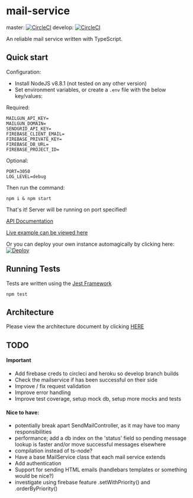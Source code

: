 # mail-service

master: [![CircleCI](https://circleci.com/gh/nmors/mail-service/tree/master.svg?style=svg)](https://circleci.com/gh/nmors/mail-service/tree/master)
develop: [![CircleCI](https://circleci.com/gh/nmors/mail-service/tree/develop.svg?style=svg)](https://circleci.com/gh/nmors/mail-service/tree/develop)

An reliable mail service written with TypeScript.


## Quick start

Configuration:
 - Install NodeJS v8.8.1 (not tested on any other version)
 - Set environment variables, or create a `.env` file with the below key/values:

Required:
```
MAILGUN_API_KEY=
MAILGUN_DOMAIN=
SENDGRID_API_KEY=
FIREBASE_CLIENT_EMAIL=
FIREBASE_PRIVATE_KEY=
FIREBASE_DB_URL=
FIREBASE_PROJECT_ID=
```

Optional:
```
PORT=3050
LOG_LEVEL=debug
```

Then run the command:

```
npm i & npm start
```
That's it! Server will be running on port specified!

[API Documentation](https://morsmail.herokuapp.com/docs])

[Live example can be viewed here](https://morsmail.herokuapp.com])

Or you can deploy your own instance automagically by clicking here: [![Deploy](https://www.herokucdn.com/deploy/button.png)](https://heroku.com/deploy)


## Running Tests

Tests are written using the [Jest Framework](https://facebook.github.io/jest)

```
npm test
```

## Architecture

Please view the architecture document by clicking [HERE](./ARCHITECTURE.md)

## TODO

#### Important
 - Add firebase creds to circleci and heroku so develop branch builds
 - Check the mailservice if has been successful on their side
 - Improve / fix request validation
 - Improve error handling
 - Improve test coverage, setup mock db, setup more mocks and tests

#### Nice to have:
 - potentially break apart SendMailController, as it may have too many responsibilities
 - performance; add a db index on the 'status' field so pending message lookup is faster and/or move successful messages elsewhere
 - compilation instead of ts-node?
 - Have a base MailService class that each mail service extends
 - Add authentication
 - Support for sending HTML emails (handlebars templates or something would be nice?)
 - investigate using firebase feature .setWithPriority() and .orderByPriority()


